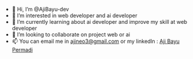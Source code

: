 - 👋 Hi, I’m @AjiBayu-dev
- 👀 I’m interested in web developer and ai developer
- 🌱 I’m currently learning about ai developer and improve my skill at web developer
- 💞️ I’m looking to collaborate on project web or ai
- 📫 You can email me in ajineo3@gmail.com or my linkedln : [Aji Bayu Permadi](https://www.linkedin.com/in/aji-bayu-permadi-11a5a9214/)

<!---
AjiBayu-dev/AjiBayu-dev is a ✨ special ✨ repository because its `README.md` (this file) appears on your GitHub profile.
You can click the Preview link to take a look at your changes.
--->
